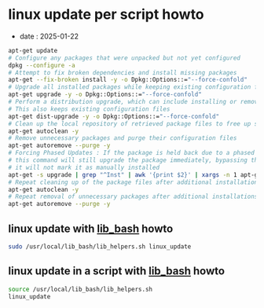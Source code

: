 # linux update per script howto

- date : 2025-01-22

```bash
apt-get update
# Configure any packages that were unpacked but not yet configured
dpkg --configure -a
# Attempt to fix broken dependencies and install missing packages
apt-get --fix-broken install -y -o Dpkg::Options::="--force-confold"
# Upgrade all installed packages while keeping existing configuration files
apt-get upgrade -y -o Dpkg::Options::="--force-confold"
# Perform a distribution upgrade, which can include installing or removing packages
# This also keeps existing configuration files
apt-get dist-upgrade -y -o Dpkg::Options::="--force-confold"
# Clean up the local repository of retrieved package files to free up space
apt-get autoclean -y
# Remove unnecessary packages and purge their configuration files
apt-get autoremove --purge -y
# Forcing Phased Updates : If the package is held back due to a phased update,
# this command will still upgrade the package immediately, bypassing the phased rollout restrictions.
# it will not mark it as manually installed
apt-get -s upgrade | grep "^Inst" | awk '{print $2}' | xargs -n 1 apt-get install --only-upgrade -y -o Dpkg::Options::="--force-confold"
# Repeat cleaning up of the package files after additional installations
apt-get autoclean -y
# Repeat removal of unnecessary packages after additional installations
apt-get autoremove --purge -y
```

## linux update with [lib_bash](https://github.com/bitranox/lib_bash) howto

```bash 
sudo /usr/local/lib_bash/lib_helpers.sh linux_update 
```

## linux update in a script with [lib_bash](https://github.com/bitranox/lib_bash) howto 

```bash 
source /usr/local/lib_bash/lib_helpers.sh
linux_update 
```
